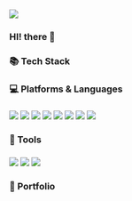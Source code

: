### <img src="https://capsule-render.vercel.app/api?type=waving&color=auto&height=200&section=header&text=SoYeon&nbsp;Github&fontSize=90" />

### HI! there 👋

### 📚 Tech Stack 

### 💻 Platforms & Languages 
###
<div>
<img src="https://img.shields.io/badge/Java-007396?style=flat&logo=Java&logoColor=white" />
<img src="https://img.shields.io/badge/Spring-6DB33F?style=flat&logo=Spring&logoColor=white" />
<img src="https://img.shields.io/badge/HTML5-E34F26?style=flat&logo=HTML5&logoColor=white" />
<img src="https://img.shields.io/badge/CSS3-1572B6?style=flat&logo=CSS3&logoColor=white" />
<img src="https://img.shields.io/badge/JavaScript-F7DF1E?style=flat&logo=JavaScript&logoColor=white" />
<img src="https://img.shields.io/badge/Oracle&nbsp;SQL-F80000?style=flat&logo=Oracle&logoColor=white" />
<img src="https://img.shields.io/badge/Amazon&nbsp;AWS-232F3E?style=flat&logo=amazonaws&logoColor=white" />
<img src="https://img.shields.io/badge/Bootstrap-7952B3?style=flat&logo=Bootstrap&logoColor=white" />
</div>


### 🧰 Tools
###
<div>
<img src="https://img.shields.io/badge/
Eclipse&nbsp;IDE-#2C2255?style=flat&logo=eclipse&logoColor=white" />
<img src="https://img.shields.io/badge/HTML5-E34F26?style=flat&logo=HTML5&logoColor=white" />
<img src="https://img.shields.io/badge/CSS3-1572B6?style=flat&logo=CSS3&logoColor=white" />
</div>

### 🔗 Portfolio


